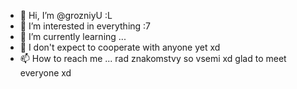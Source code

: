 - 👋 Hi, I’m @grozniyU :L
- 👀 I’m interested in everything :7
- 🌱 I’m currently learning ...
- 💞️ I don't expect to cooperate with anyone yet xd
- 📫 How to reach me ... rad znakomstvy so vsemi xd
glad to meet everyone xd

<!---
grozniyU/grozniyU is a ✨ special ✨ repository because its `README.md` (this file) appears on your GitHub profile.
You can click the Preview link to take a look at your changes.
--->

